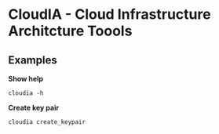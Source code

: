 # CloudIA - Cloud Infrastructure Architcture Toools


## Examples

**Show help**
```
cloudia -h
```

**Create key pair**
```bash
cloudia create_keypair
```
